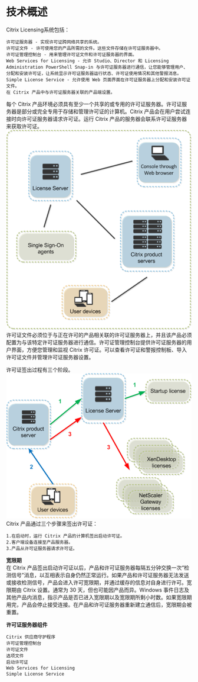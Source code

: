 # 技术概述
Citrix Licensing系统包括：

    许可证服务器 - 实现许可证跨网络共享的系统。
    许可证文件 - 许可使用您的产品所需的文件。这些文件存储在许可证服务器中。
    许可证管理控制台 - 用来管理许可证文件和许可证服务器的界面。
    Web Services for Licensing - 允许 Studio、Director 和 Licensing Administration PowerShell Snap-in 与许可证服务器进行通信，让您能够管理用户、分配和安装许可证，让系统显示许可证服务器运行状态、许可证使用情况和其他警报消息。
    Simple License Service - 允许使用 Web 页面界面在许可证服务器上分配和安装许可证文件。
    在 Citrix 产品中与许可证服务器关联的产品端设置。

每个 Citrix 产品环境必须具有至少一个共享的或专用的许可证服务器。许可证服务器是部分或完全专用于存储和管理许可证的计算机。Citrix 产品会在用户尝试连接时向许可证服务器请求许可证。运行 Citrix 产品的服务器会联系许可证服务器来获取许可证。 
![](../../../Image/lic-licensing-overview.png)
许可证文件必须位于与正在许可的产品相关联的许可证服务器上，并且该产品必须配置为与该特定许可证服务器进行通信。许可证管理控制台提供许可证服务器的用户界面，方便您管理和监视 Citrix 许可证。可以查看许可证和警报控制板、导入许可证文件并管理许可证服务器设置。

许可证签出过程有三个阶段。
![](../../../Image/lic-licensing-checkout.png)
Citrix 产品通过三个步骤来签出许可证：

    1.在启动时，运行 Citrix 产品的计算机签出启动许可证。
    2.客户端设备连接至产品服务器。
    3.产品从许可证服务器请求许可证。

**宽限期**  
在 Citrix 产品签出启动许可证以后，产品和许可证服务器每隔五分钟交换一次“检测信号”消息，以互相表示自身仍然正常运行。如果产品和许可证服务器无法发送或接收检测信号，产品会进入许可宽限期，并通过缓存的信息对自身进行许可。宽限期由 Citrix 设置。通常为 30 天，但也可能因产品而异。Windows 事件日志及其他产品内消息，指示产品是否已进入宽限期以及宽限期所剩小时数。如果宽限期用完，产品会停止接受连接。在产品和许可证服务器重新建立通信后，宽限期会被重置。  

**许可证服务器组件**

    Citrix 供应商守护程序
    许可证管理控制台
    许可证文件
    选项文件
    启动许可证
    Web Services for Licensing
    Simple License Service
